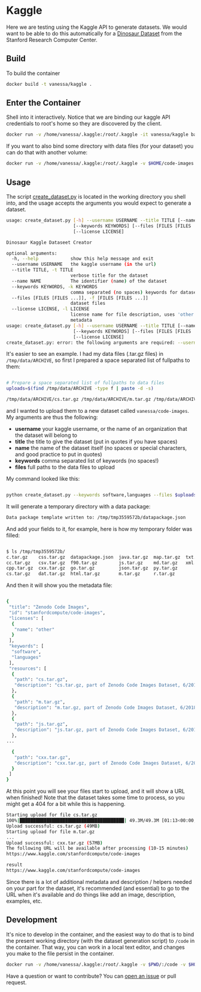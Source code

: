 # Kaggle

Here we are testing using the Kaggle API to generate datasets. We would want to
be able to do this automatically for a [Dinosaur Dataset](https://vsoch.github.io/datasets)
from the Stanford Research Computer Center.

## Build

To build the container

```bash
docker build -t vanessa/kaggle .
```

## Enter the Container

Shell into it interactively. Notice that we are binding our kaggle API credentials
to root's home so they are discovered by the client.

```bash
docker run -v /home/vanessa/.kaggle:/root/.kaggle -it vanessa/kaggle bash
```

If you want to also bind some directory with data files (for your dataset) you can do that
with another volume:

```bash
docker run -v /home/vanessa/.kaggle:/root/.kaggle -v $HOME/code-images:/tmp/data -it vanessa/kaggle bash
```

## Usage
The script [create_dataset.py](create_dataset.py) is located in the working directory
you shell into, and the usage accepts the arguments you would expect to generate 
a dataset.

```bash
usage: create_dataset.py [-h] --username USERNAME --title TITLE [--name NAME]
                         [--keywords KEYWORDS] [--files [FILES [FILES ...]]]
                         [--license LICENSE]

Dinosaur Kaggle Dataseet Creator

optional arguments:
  -h, --help            show this help message and exit
  --username USERNAME   the kaggle username (in the url)
  --title TITLE, -t TITLE
                        verbose title for the dataset
  --name NAME           The identifier (name) of the dataset
  --keywords KEYWORDS, -k KEYWORDS
                        comma separated (no spaces) keywords for dataset
  --files [FILES [FILES ...]], -f [FILES [FILES ...]]
                        dataset files
  --license LICENSE, -l LICENSE
                        license name for file description, uses 'other' in
                        metadata
usage: create_dataset.py [-h] --username USERNAME --title TITLE [--name NAME]
                         [--keywords KEYWORDS] [--files [FILES [FILES ...]]]
                         [--license LICENSE]
create_dataset.py: error: the following arguments are required: --username, --title/-t
```

It's easier to see an example. I had my data files (.tar.gz files) in `/tmp/data/ARCHIVE`,
so first I prepared a space separated list of fullpaths to them:

```bash

# Prepare a space separated list of fullpaths to data files
uploads=$(find /tmp/data/ARCHIVE -type f | paste -d -s)

/tmp/data/ARCHIVE/cs.tar.gz /tmp/data/ARCHIVE/m.tar.gz /tmp/data/ARCHIVE/js.tar.gz /tmp/data/ARCHIVE/md.tar.gz /tmp/data/ARCHIVE/map.tar.gz /tmp/data/ARCHIVE/css.tar.gz /tmp/data/ARCHIVE/go.tar.gz /tmp/data/ARCHIVE/json.tar.gz /tmp/data/ARCHIVE/r.tar.gz /tmp/data/ARCHIVE/html.tar.gz /tmp/data/ARCHIVE/cc.tar.gz /tmp/data/ARCHIVE/txt.tar.gz /tmp/data/ARCHIVE/csv.tar.gz /tmp/data/ARCHIVE/c.tar.gz /tmp/data/ARCHIVE/f90.tar.gz /tmp/data/ARCHIVE/xml.tar.gz /tmp/data/ARCHIVE/java.tar.gz /tmp/data/ARCHIVE/dat.tar.gz /tmp/data/ARCHIVE/cpp.tar.gz /tmp/data/ARCHIVE/py.tar.gz /tmp/data/ARCHIVE/create_archives.sh.tar.gz /tmp/data/ARCHIVE/cxx.tar.gz

```

and I wanted to upload them to a new dataset called `vanessa/code-images`. My arguments are thus the following:

 - **username** your kaggle username, or the name of an organization that the dataset will belong to
 - **title** the title to give the dataset (put in quotes if you have spaces)
 - **name** the name of the dataset itself (no spaces or special characters, and good practice to put in quotes)
 - **keywords** comma separated list of keywords (no spaces!)
 - **files** full paths to the data files to upload

My command looked like this:

```bash

python create_dataset.py --keywords software,languages --files $uploads --title "Zenodo Code Images" --name "code-images" --username stanfordcompute

```

It will generate a temporary directory with a data package:

```bash
Data package template written to: /tmp/tmp3559572b/datapackage.json
```

And add your fields to it, for example, here is how my temporary folder was filled:


```bash

$ ls /tmp/tmp3559572b/
c.tar.gz    css.tar.gz  datapackage.json  java.tar.gz  map.tar.gz  txt.tar.gz
cc.tar.gz   csv.tar.gz  f90.tar.gz        js.tar.gz    md.tar.gz   xml.tar.gz
cpp.tar.gz  cxx.tar.gz  go.tar.gz         json.tar.gz  py.tar.gz
cs.tar.gz   dat.tar.gz  html.tar.gz       m.tar.gz     r.tar.gz

```

And then it will show you the metadata file:

```bash

{
 "title": "Zenodo Code Images",
 "id": "stanfordcompute/code-images",
 "licenses": [
  {
   "name": "other"
  }
 ],
 "keywords": [
  "software",
  "languages"
 ],
 "resources": [
  {
   "path": "cs.tar.gz",
   "description": "cs.tar.gz, part of Zenodo Code Images Dataset, 6/2018, MIT License"
  },
  {
   "path": "m.tar.gz",
   "description": "m.tar.gz, part of Zenodo Code Images Dataset, 6/2018, MIT License"
  },
  {
   "path": "js.tar.gz",
   "description": "js.tar.gz, part of Zenodo Code Images Dataset, 6/2018, MIT License"
  },
...

  {
   "path": "cxx.tar.gz",
   "description": "cxx.tar.gz, part of Zenodo Code Images Dataset, 6/2018, MIT License"
  }
 ]
}


```

At this point you will see your files start to upload, and it will show a URL when finished!
Note that the dataset takes some time to process, so you might get a 404 for a bit while this
is happening.

```bash
Starting upload for file cs.tar.gz
100%|███████████████████████████████████████| 49.3M/49.3M [01:13<00:00, 708kB/s]
Upload successful: cs.tar.gz (49MB)
Starting upload for file m.tar.gz
...
Upload successful: cxx.tar.gz (57MB)
The following URL will be available after processing (10-15 minutes)
https://www.kaggle.com/stanfordcompute/code-images

result
https://www.kaggle.com/stanfordcompute/code-images
```

Since there is a lot of additional metadata and description / helpers needed on your
part for the dataset, it's recommended (and essential) to go to the URL when it's available
and do things like add an image, description, examples, etc.

## Development
It's nice to develop in the container, and the easiest way to do that is to bind the 
present working directory (with the dataset generation script) to `/code` in the container.
That way, you can work in a local text editor, and changes you make to the file persist
in the container.

```bash
docker run -v /home/vanessa/.kaggle:/root/.kaggle -v $PWD/:/code -v $HOME/code-images:/tmp/data -it vanessa/kaggle bash
```

Have a question or want to contribute? You can [open an issue](https://www.github.com/vsoch/kaggle/issues) or 
pull request.
